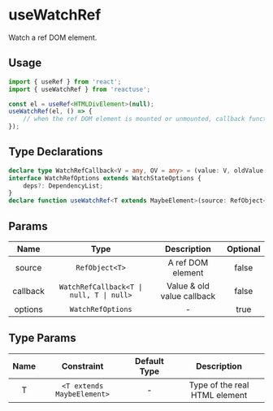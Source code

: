 # useWatchRef

Watch a ref DOM element.

## Usage

```ts
import { useRef } from 'react';
import { useWatchRef } from 'reactuse';

const el = useRef<HTMLDivElement>(null);
useWatchRef(el, () => {
    // when the ref DOM element is mounted or unmounted, callback function will be triggered...
});
```

## Type Declarations

```ts
declare type WatchRefCallback<V = any, OV = any> = (value: V, oldValue: OV) => any;
interface WatchRefOptions extends WatchStateOptions {
    deps?: DependencyList;
}
declare function useWatchRef<T extends MaybeElement>(source: RefObject<T>, callback: WatchRefCallback<T | null, T | null>, options?: WatchRefOptions): () => void;
```

## Params

|   Name   |                   Type                   |        Description         | Optional |
| :------: | :--------------------------------------: | :------------------------: | :------: |
|  source  |              `RefObject<T>`              |     A ref DOM element      |  false   |
| callback | `WatchRefCallback<T \| null, T \| null>` | Value & old value callback |  false   |
| options  |            `WatchRefOptions`             |             -              |   true   |

## Type Params

| Name |         Constraint         | Default Type |          Description          |
| :--: | :------------------------: | :----------: | :---------------------------: |
|  T   | `<T extends MaybeElement>` |      -       | Type of the real HTML element |
